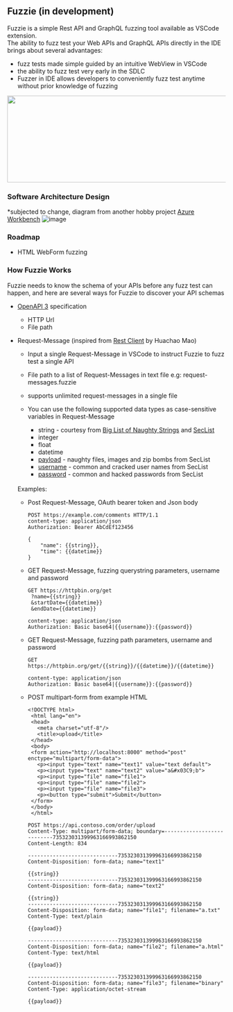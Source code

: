 ## Fuzzie (in development)  

Fuzzie is a simple Rest API and GraphQL fuzzing tool available as VSCode extension.  
The ability to fuzz test your Web APIs and GraphQL APIs directly in the IDE brings about several advantages:

* fuzz tests made simple guided by an intuitive WebView in VSCode
* the ability to fuzz test very early in the SDLC
* Fuzzer in IDE allows developers to conveniently fuzz test anytime without prior knowledge of fuzzing

<img src="https://user-images.githubusercontent.com/43234101/184052538-5770d77e-6872-426a-ac28-cd79161790c6.png" width="600px" height="200" />

<br />

### Software Architecture Design  
*subjected to change, diagram from another hobby project [Azure Workbench](https://www.azureworkbench.com/?id=IsxyrPUWclTXMoDPuAtK)
![image](https://user-images.githubusercontent.com/43234101/188535919-0fb971e1-b68e-47de-8a8a-5c2a461ea1cc.png)  





### Roadmap  
* HTML WebForm fuzzing


### How Fuzzie Works  

Fuzzie needs to know the schema of your APIs before any fuzz test can happen, and here are several ways for Fuzzie to discover your API schemas
* [OpenAPI 3](https://editor.swagger.io/) specification
  * HTTP Url
  * File path
* Request-Message (inspired from [Rest Client](https://marketplace.visualstudio.com/items?itemName=humao.rest-client) by Huachao Mao)
  * Input a single Request-Message in VSCode to instruct Fuzzie to fuzz test a single API
  * File path to a list of Request-Messages in text file e.g: request-messages.fuzzie
  * supports unlimited request-messages in a single file
  * You can use the following supported data types as case-sensitive variables in Request-Message
  
    * string - courtesy from [Big List of Naughty Strings](https://github.com/minimaxir/big-list-of-naughty-strings) and [SecList](https://github.com/danielmiessler/SecLists)
    * integer
    * float
    * datetime
    * [payload](https://github.com/danielmiessler/SecLists) - naughty files, images and zip bombs from SecList
    * [username](https://github.com/danielmiessler/SecLists) - common and cracked user names from SecList
    * [password](https://github.com/danielmiessler/SecLists) - common and hacked passwords from SecList
    
  <br/>
  Examples: 
  <br/>
 
  * Post Request-Message, OAuth bearer token and Json body
    ```
    POST https://example.com/comments HTTP/1.1
    content-type: application/json
    Authorization: Bearer AbCdEf123456
    
    {
        "name": {{string}},
        "time": {{datetime}}
    }
    ```
  
  * GET Request-Message, fuzzing querystring parameters, username and password
  
    ```
    GET https://httpbin.org/get
     ?name={{string}}
     &startDate={{datetime}}
     &endDate={{datetime}}
     
    content-type: application/json
    Authorization: Basic base64|{{username}}:{{password}}
    ```
  * GET Request-Message, fuzzing path parameters, username and password
  
    ```
    GET https://httpbin.org/get/{{string}}/{{datetime}}/{{datetime}}
     
    content-type: application/json
    Authorization: Basic base64|{{username}}:{{password}}
    ```
    
  * POST multipart-form from example HTML
    ```
    <!DOCTYPE html>
     <html lang="en">
     <head>
       <meta charset="utf-8"/>
       <title>upload</title>
     </head>
     <body>
     <form action="http://localhost:8000" method="post" enctype="multipart/form-data">
       <p><input type="text" name="text1" value="text default">
       <p><input type="text" name="text2" value="a&#x03C9;b">
       <p><input type="file" name="file1">
       <p><input type="file" name="file2">
       <p><input type="file" name="file3">
       <p><button type="submit">Submit</button>
     </form>
     </body>
     </html>     
    ```  
    ```
    POST https://api.contoso.com/order/upload
    Content-Type: multipart/form-data; boundary=---------------------------735323031399963166993862150
    Content-Length: 834

    -----------------------------735323031399963166993862150
    Content-Disposition: form-data; name="text1"

    {{string}}
    -----------------------------735323031399963166993862150
    Content-Disposition: form-data; name="text2"

    {{string}}
    -----------------------------735323031399963166993862150
    Content-Disposition: form-data; name="file1"; filename="a.txt"
    Content-Type: text/plain

    {{payload}}

    -----------------------------735323031399963166993862150
    Content-Disposition: form-data; name="file2"; filename="a.html"
    Content-Type: text/html

    {{payload}}

    -----------------------------735323031399963166993862150
    Content-Disposition: form-data; name="file3"; filename="binary"
    Content-Type: application/octet-stream

    {{payload}}
    ```
    
    
